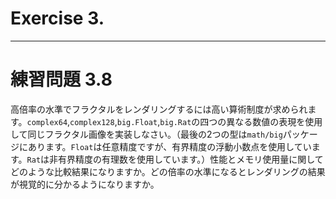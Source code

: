 # Exercise 3.

---
# 練習問題 3.8
高倍率の水準でフラクタルをレンダリングするには高い算術制度が求められます。`complex64`,`complex128`,`big.Float`,`big.Rat`の四つの異なる数値の表現を使用して同じフラクタル画像を実装しなさい。（最後の2つの型は`math/big`パッケージにあります。`Float`は任意精度ですが、有界精度の浮動小数点を使用しています。`Rat`は非有界精度の有理数を使用しています。）性能とメモリ使用量に関してどのような比較結果になりますか。どの倍率の水準になるとレンダリングの結果が視覚的に分かるようになりますか。
